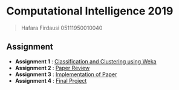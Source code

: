 # Computational Intelligence 2019
> Hafara Firdausi
> 05111950010040

## Assignment
* **Assignment 1** : [Classification and Clustering using Weka](/2019/assignment-1)
* **Assignment 2** : [Paper Review](https://drive.google.com/file/d/1UlJs20tBDkRgN_qzwQeRfz64OFoDH0Le/view?usp=sharing)
* **Assignment 3** : [Implementation of Paper](/2019/assignment-3)
* **Assignment 4** : [Final Project](/2019/final-project)
